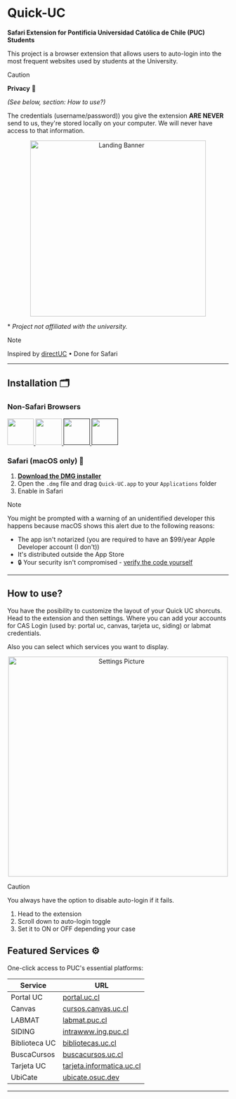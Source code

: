 # Quick-UC 
**Safari Extension for Pontificia Universidad Católica de Chile (PUC) Students**

This project is a browser extension that allows users to auto-login into the most frequent websites used by students at the University.

>[!CAUTION]
>**Privacy** 🔐
>
>_(See below, section: How to use?)_
>
>The credentials (username/password)) you give the extension **ARE NEVER** send to us, they're stored locally on your computer.
>We will never have access to that information.


<p align="center">
  <img height="400" alt="Landing Banner" src="https://jj-sm.github.io/Quick-UC/brand/landing-1.png">
</p>

\* _Project not affiliated with the university._


> [!NOTE]
> Inspired by [directUC](https://github.com/wachunei/directUC) • Done for Safari 

---

## Installation 🗂️

### Non-Safari Browsers
<a href="https://chromewebstore.google.com/detail/nbeicnbapmgfgkpijpaafihppjpmicmc?utm_source=item-share-cb">
  <img src="https://jj-sm.github.io/Quick-UC/imgs/chrome.png" height="60" />
</a>
<a href="https://addons.mozilla.org/es-ES/firefox/addon/quick-uc/">
  <img src="https://jj-sm.github.io/Quick-UC/imgs/firefox.png" height="60" />
</a>
<a href="">
  <img src="https://jj-sm.github.io/Quick-UC/imgs/opera.png" height="60" />
</a>
<a href="">
  <img src="https://jj-sm.github.io/Quick-UC/imgs/edge.png" height="60" />
</a>


### Safari (macOS only) 🍎

1. **[Download the DMG installer](https://github.com/jj-sm/Quick-UC/releases/download/v1.2/QuickUC-Installer.dmg)**
2. Open the `.dmg` file and drag `Quick-UC.app` to your `Applications` folder
3. Enable in Safari

>[!NOTE]
> You might be prompted with a warning of an unidentified developer this happens because macOS shows this alert due to the following reasons:
> - The app isn't notarized (you are required to have an $99/year Apple Developer account (I don't))
> - It's distributed outside the App Store  
> - 🔒 Your security isn't compromised - [verify the code yourself](https://github.com/jj-sm/Quick-UC)

---

## How to use?
You have the posibility to customize the layout of your Quick UC shorcuts. Head to the extension and then settings. Where you can add your accounts for CAS Login (used by: portal uc, canvas, tarjeta uc, siding) or labmat credentials.

Also you can select which services you want to display.
<p align="center">
<img height="500" alt="Settings Picture" src="https://jj-sm.github.io/Quick-UC/brand/landing-2.png" />
</p>

>[!CAUTION]
>You always have the option to disable auto-login if it fails.
>1. Head to the extension
>2. Scroll down to auto-login toggle
>3. Set it to ON or OFF depending your case

## Featured Services ⚙️
One-click access to PUC's essential platforms:

| Service | URL |
|---------|-----|
| Portal UC | [portal.uc.cl](https://portal.uc.cl/) |
| Canvas | [cursos.canvas.uc.cl](https://cursos.canvas.uc.cl/) |
| LABMAT | [labmat.puc.cl](https://labmat.puc.cl/) |
| SIDING | [intrawww.ing.puc.cl](http://intrawww.ing.puc.cl/siding/index.phtml) |
| Biblioteca UC | [bibliotecas.uc.cl](https://bibliotecas.uc.cl/) |
| BuscaCursos | [buscacursos.uc.cl](https://buscacursos.uc.cl/) |
| Tarjeta UC | [tarjeta.informatica.uc.cl](https://tarjeta.informatica.uc.cl/) |
| UbiCate | [ubicate.osuc.dev](https://ubicate.osuc.dev/) |

---

